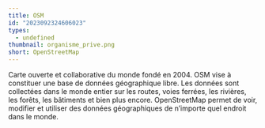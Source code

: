 ```yaml
---
title: OSM
id: "2023092324606023"
types:
  - undefined
thumbnail: organisme_prive.png
short: OpenStreetMap
---
```


Carte ouverte et collaborative du monde fondé en 2004. OSM vise à constituer une base de données géographique libre. Les données sont collectées dans le monde entier sur les routes, voies ferrées, les rivières, les forêts, les bâtiments et bien plus encore. OpenStreetMap permet de voir, modifier et utiliser des données géographiques de n’importe quel endroit dans le monde.